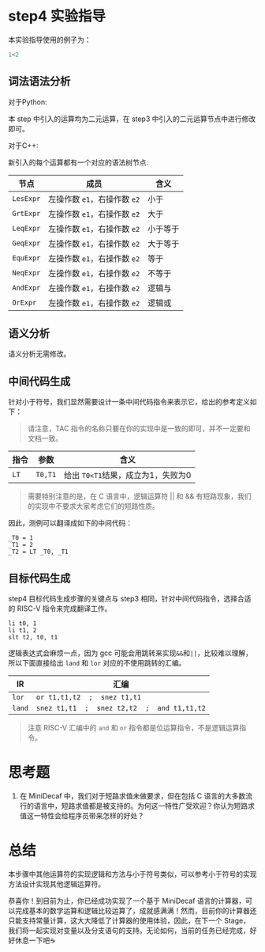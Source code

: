 # step4 实验指导

本实验指导使用的例子为：

```C
1<2
```

## 词法语法分析
对于Python:

本 step 中引入的运算均为二元运算，在 step3 中引入的二元运算节点中进行修改即可。

对于C++:

新引入的每个运算都有一个对应的语法树节点.

| 节点 | 成员 | 含义 |
| --- | --- | --- |
| `LesExpr` | 左操作数 `e1`，右操作数 `e2` | 小于 |
| `GrtExpr` | 左操作数 `e1`，右操作数 `e2` | 大于 |
| `LeqExpr` | 左操作数 `e1`，右操作数 `e2` | 小于等于 |
| `GeqExpr` | 左操作数 `e1`，右操作数 `e2` | 大于等于 |
| `EquExpr` | 左操作数 `e1`，右操作数 `e2` | 等于 |
| `NeqExpr` | 左操作数 `e1`，右操作数 `e2` | 不等于 |
| `AndExpr` | 左操作数 `e1`，右操作数 `e2` | 逻辑与 |
| `OrExpr` | 左操作数 `e1`，右操作数 `e2` | 逻辑或 |

## 语义分析

语义分析无需修改。

## 中间代码生成
针对小于符号，我们显然需要设计一条中间代码指令来表示它，给出的参考定义如下：

> 请注意，TAC 指令的名称只要在你的实现中是一致的即可，并不一定要和文档一致。

| 指令 | 参数 | 含义 |
| --- | --- | --- |
| `LT` | `T0,T1` | 给出 `T0<T1`结果，成立为1，失败为0 |

> 需要特别注意的是，在 C 语言中，逻辑运算符 || 和 && 有短路现象，我们的实现中不要求大家考虑它们的短路性质。

因此，测例可以翻译成如下的中间代码：

```assembly
_T0 = 1
_T1 = 2
_T2 = LT _T0, _T1
```

## 目标代码生成

step4 目标代码生成步骤的关键点与 step3 相同，针对中间代码指令，选择合适的 RISC-V 指令来完成翻译工作。

```assembly
li t0, 1
li t1, 2
slt t2, t0, t1
```

逻辑表达式会麻烦一点，因为 gcc 可能会用跳转来实现`&&`和`||`，比较难以理解，所以下面直接给出 `land` 和 `lor` 对应的不使用跳转的汇编。

| IR       | 汇编                                                |
| ---      | ---                                                 |
| `lor` | `or t1,t1,t2  ;  snez t1,t1` |
| `land` | `snez t1,t1  ;  snez t2,t2  ;  and t1,t1,t2` |

> 注意 RISC-V 汇编中的 `and` 和 `or` 指令都是位运算指令，不是逻辑运算指令。

# 思考题

1. 在 MiniDecaf 中，我们对于短路求值未做要求，但在包括 C 语言的大多数流行的语言中，短路求值都是被支持的。为何这一特性广受欢迎？你认为短路求值这一特性会给程序员带来怎样的好处？

# 总结
本步骤中其他运算符的实现逻辑和方法与小于符号类似，可以参考小于符号的实现方法设计实现其他逻辑运算符。

恭喜你！到目前为止，你已经成功实现了一个基于 MiniDecaf 语言的计算器，可以完成基本的数学运算和逻辑比较运算了，成就感满满！然而，目前你的计算器还只能支持常量计算，这大大降低了计算器的使用体验，因此，在下一个 Stage，我们将一起实现对变量以及分支语句的支持。无论如何，当前的任务已经完成，好好休息一下吧☕️